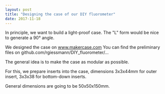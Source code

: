 ```yaml
---
layout: post
title: "Designing the case of our DIY fluorometer"
date: 2017-11-18
---
```


In principle, we want to build a light-proof case. 
The "L" form would be nice to generate a 90° angle.

We designed the case on www.makercase.com
You can find the preliminary files on github.com/rgiessmann/DIY_fluorometer/...

The general idea is to make the case as modular as possible.

For this, we prepare inserts into the case, dimensions 3x3x44mm for outer insert, 3x3x38 for bottom-down inserts.

General dimensions are going to be 50x50x150mm.
